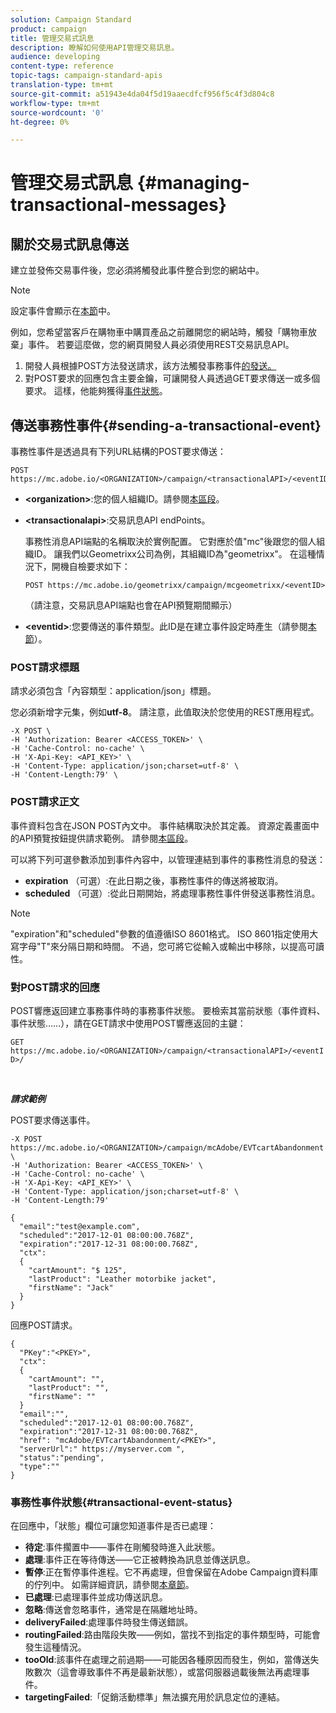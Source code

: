 ```yaml
---
solution: Campaign Standard
product: campaign
title: 管理交易式訊息
description: 瞭解如何使用API管理交易訊息。
audience: developing
content-type: reference
topic-tags: campaign-standard-apis
translation-type: tm+mt
source-git-commit: a51943e4da04f5d19aaecdfcf956f5c4f3d804c8
workflow-type: tm+mt
source-wordcount: '0'
ht-degree: 0%

---
```



# 管理交易式訊息 {#managing-transactional-messages}

## 關於交易式訊息傳送

建立並發佈交易事件後，您必須將觸發此事件整合到您的網站中。

>[!NOTE]
>
>設定事件會顯示在[本節](../../channels/using/configuring-transactional-event.md)中。

例如，您希望當客戶在購物車中購買產品之前離開您的網站時，觸發「購物車放棄」事件。 若要這麼做，您的網頁開發人員必須使用REST交易訊息API。

1. 開發人員根據POST方法發送請求，該方法觸發事務事件[的發送。](#sending-a-transactional-event)
1. 對POST要求的回應包含主要金鑰，可讓開發人員透過GET要求傳送一或多個要求。 這樣，他能夠獲得[事件狀態](#transactional-event-status)。

## 傳送事務性事件{#sending-a-transactional-event}

事務性事件是透過具有下列URL結構的POST要求傳送：

```
POST https://mc.adobe.io/<ORGANIZATION>/campaign/<transactionalAPI>/<eventID>
```

* **&lt;organization>**:您的個人組織ID。請參閱[本區段](../../api/using/must-read.md)。

* **&lt;transactionalapi>**:交易訊息API endPoints。

   事務性消息API端點的名稱取決於實例配置。 它對應於值&quot;mc&quot;後跟您的個人組織ID。 讓我們以Geometrixx公司為例，其組織ID為&quot;geometrixx&quot;。 在這種情況下，開機自檢要求如下：

   `POST https://mc.adobe.io/geometrixx/campaign/mcgeometrixx/<eventID>`

   （請注意，交易訊息API端點也會在API預覽期間顯示）

* **&lt;eventid>**:您要傳送的事件類型。此ID是在建立事件設定時產生（請參閱[本節](../../channels/using/configuring-transactional-event.md#creating-an-event)）。

### POST請求標題

請求必須包含「內容類型：application/json」標題。

您必須新增字元集，例如&#x200B;**utf-8**。 請注意，此值取決於您使用的REST應用程式。

```
-X POST \
-H 'Authorization: Bearer <ACCESS_TOKEN>' \
-H 'Cache-Control: no-cache' \
-H 'X-Api-Key: <API_KEY>' \
-H 'Content-Type: application/json;charset=utf-8' \
-H 'Content-Length:79' \
```

### POST請求正文

事件資料包含在JSON POST內文中。 事件結構取決於其定義。 資源定義畫面中的API預覽按鈕提供請求範例。 請參閱[本區段](../../channels/using/publishing-transactional-event.md#previewing-and-publishing-the-event)。

可以將下列可選參數添加到事件內容中，以管理連結到事件的事務性消息的發送：

* **expiration** （可選）:在此日期之後，事務性事件的傳送將被取消。
* **scheduled** （可選）:從此日期開始，將處理事務性事件併發送事務性消息。

>[!NOTE]
>
>&quot;expiration&quot;和&quot;scheduled&quot;參數的值遵循ISO 8601格式。 ISO 8601指定使用大寫字母&quot;T&quot;來分隔日期和時間。 不過，您可將它從輸入或輸出中移除，以提高可讀性。

### 對POST請求的回應

POST響應返回建立事務事件時的事務事件狀態。 要檢索其當前狀態（事件資料、事件狀態……），請在GET請求中使用POST響應返回的主鍵：

`GET https://mc.adobe.io/<ORGANIZATION>/campaign/<transactionalAPI>/<eventID>/`

<br/>

***請求範例***

POST要求傳送事件。

```
-X POST https://mc.adobe.io/<ORGANIZATION>/campaign/mcAdobe/EVTcartAbandonment \
-H 'Authorization: Bearer <ACCESS_TOKEN>' \
-H 'Cache-Control: no-cache' \
-H 'X-Api-Key: <API_KEY>' \
-H 'Content-Type: application/json;charset=utf-8' \
-H 'Content-Length:79'

{
  "email":"test@example.com",
  "scheduled":"2017-12-01 08:00:00.768Z",
  "expiration":"2017-12-31 08:00:00.768Z",
  "ctx":
  {
    "cartAmount": "$ 125",
    "lastProduct": "Leather motorbike jacket",
    "firstName": "Jack"
  }
}
```

回應POST請求。

```
{
  "PKey":"<PKEY>",
  "ctx":
  {
    "cartAmount": "",
    "lastProduct": "",
    "firstName": ""
  }
  "email":"",
  "scheduled":"2017-12-01 08:00:00.768Z",
  "expiration":"2017-12-31 08:00:00.768Z",
  "href": "mcAdobe/EVTcartAbandonment/<PKEY>",
  "serverUrl":" https://myserver.com ",
  "status":"pending",
  "type":""
}
```

### 事務性事件狀態{#transactional-event-status}

在回應中，「狀態」欄位可讓您知道事件是否已處理：

* **待定**:事件擱置中——事件在剛觸發時進入此狀態。
* **處理**:事件正在等待傳送——它正被轉換為訊息並傳送訊息。
* **暫停**:正在暫停事件進程。它不再處理，但會保留在Adobe Campaign資料庫的佇列中。 如需詳細資訊，請參閱[本章節](../../channels/using/publishing-transactional-message.md#suspending-a-transactional-message-publication)。
* **已處理**:已處理事件並成功傳送訊息。
* **忽略**:傳送會忽略事件，通常是在隔離地址時。
* **deliveryFailed**:處理事件時發生傳送錯誤。
* **routingFailed**:路由階段失敗——例如，當找不到指定的事件類型時，可能會發生這種情況。
* **tooOld**:該事件在處理之前過期——可能因各種原因而發生，例如，當傳送失敗數次（這會導致事件不再是最新狀態），或當伺服器過載後無法再處理事件。
* **targetingFailed**:「促銷活動標準」無法擴充用於訊息定位的連結。
